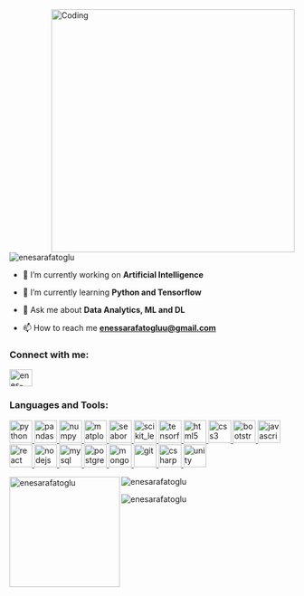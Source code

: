 <img align="right" alt="Coding" width="430" src="https://i.pinimg.com/originals/e4/26/70/e426702edf874b181aced1e2fa5c6cde.gif">

<p align="left"> <img src="https://komarev.com/ghpvc/?username=enesarafatoglu&label=Profile%20views&color=0e75b6&style=flat" alt="enesarafatoglu" /> </p>

- 🔭 I’m currently working on **Artificial Intelligence**

- 🌱 I’m currently learning **Python and Tensorflow**

- 💬 Ask me about **Data Analytics, ML and DL**

- 📫 How to reach me **enessarafatogluu@gmail.com**


<h3 align="left">Connect with me:</h3>
<p align="left">
<a href="https://linkedin.com/in/enes-arafatoğlu-9a9b30231" target="blank"><img align="center" src="https://raw.githubusercontent.com/rahuldkjain/github-profile-readme-generator/master/src/images/icons/Social/linked-in-alt.svg" alt="enes-arafatoğlu-9a9b30231" height="30" width="40" /></a>
</p>

<h3 align="left">Languages and Tools:</h3>
<p align="left"> 
    <a href="https://www.python.org" target="_blank" rel="noreferrer">
        <img src="https://cdn.jsdelivr.net/gh/devicons/devicon@latest/icons/python/python-original.svg" alt="python" width="40" height="40"/>
    </a> 
    <a href="https://pandas.pydata.org" target="_blank" rel="noreferrer">
        <img src="https://cdn.jsdelivr.net/gh/devicons/devicon@latest/icons/pandas/pandas-original.svg" alt="pandas" width="40" height="40"/>
    </a> 
    <a href="https://numpy.org" target="_blank" rel="noreferrer">
        <img src="https://cdn.jsdelivr.net/gh/devicons/devicon@latest/icons/numpy/numpy-original.svg" alt="numpy" width="40" height="40"/>
    </a>
    <a href="https://matplotlib.org" target="_blank" rel="noreferrer">
        <img src="https://cdn.jsdelivr.net/gh/devicons/devicon@latest/icons/matplotlib/matplotlib-original.svg" alt="matplotlib" width="40" height="40"/>
    </a> 
    <a href="https://seaborn.pydata.org" target="_blank" rel="noreferrer">
        <img src="https://seaborn.pydata.org/_images/logo-mark-lightbg.svg" alt="seaborn" width="40" height="40"/>
    </a> 
    <a href="https://scikit-learn.org" target="_blank" rel="noreferrer"> 
        <img src="https://cdn.jsdelivr.net/gh/devicons/devicon@latest/icons/scikitlearn/scikitlearn-original.svg" alt="scikit_learn" width="40" height="40"/>
    </a> 
    <a href="https://www.tensorflow.org" target="_blank" rel="noreferrer">  
        <img src="https://cdn.jsdelivr.net/gh/devicons/devicon@latest/icons/tensorflow/tensorflow-original.svg" alt="tensorflow" width="40" height="40"/>
    </a> 
    <a href="https://www.w3schools.com/html" target="_blank" rel="noreferrer">
        <img src="https://cdn.jsdelivr.net/gh/devicons/devicon@latest/icons/html5/html5-original.svg" alt="html5" width="40" height="40"/>
    </a> 
    <a href="https://www.w3schools.com/css" target="_blank" rel="noreferrer">
        <img src="https://cdn.jsdelivr.net/gh/devicons/devicon@latest/icons/css3/css3-original.svg" alt="css3" width="40" height="40"/>
    </a> 
    <a href="https://getbootstrap.com" target="_blank" rel="noreferrer">
        <img src="https://cdn.jsdelivr.net/gh/devicons/devicon@latest/icons/bootstrap/bootstrap-original.svg" alt="bootstrap" width="40" height="40"/>
    </a> 
    <a href="https://www.w3schools.com/js" target="_blank" rel="noreferrer">
        <img src="https://cdn.jsdelivr.net/gh/devicons/devicon@latest/icons/javascript/javascript-original.svg" alt="javascript" width="40" height="40"/>
    </a> 
    <a href="https://react.dev" target="_blank" rel="noreferrer">
        <img src="https://cdn.jsdelivr.net/gh/devicons/devicon@latest/icons/react/react-original.svg" alt="react" width="40" height="40"/>
    </a> 
    <a href="https://nodejs.org" target="_blank" rel="noreferrer">
        <img src="https://cdn.jsdelivr.net/gh/devicons/devicon@latest/icons/nodejs/nodejs-original-wordmark.svg" alt="nodejs" width="40" height="40"/>
    </a> 
    <a href="https://www.mysql.com" target="_blank" rel="noreferrer">
        <img src="https://cdn.jsdelivr.net/gh/devicons/devicon@latest/icons/mysql/mysql-original-wordmark.svg" alt="mysql" width="40" height="40"/>
    </a> 
    <a href="https://www.postgresql.org" target="_blank" rel="noreferrer">
        <img src="https://cdn.jsdelivr.net/gh/devicons/devicon@latest/icons/postgresql/postgresql-original-wordmark.svg" alt="postgresql" width="40" height="40"/>
    </a> 
    <a href="https://www.mongodb.com" target="_blank" rel="noreferrer">
        <img src="https://cdn.jsdelivr.net/gh/devicons/devicon@latest/icons/mongodb/mongodb-original-wordmark.svg" alt="mongodb" width="40" height="40"/>
    </a> 
    <a href="https://git-scm.com/" target="_blank" rel="noreferrer">
        <img src="https://cdn.jsdelivr.net/gh/devicons/devicon@latest/icons/git/git-original.svg" alt="git" width="40" height="40"/>
    </a>
    <a href="https://www.w3schools.com/cs" target="_blank" rel="noreferrer">
        <img src="https://cdn.jsdelivr.net/gh/devicons/devicon@latest/icons/csharp/csharp-original.svg" alt="csharp" width="40" height="40"/>
    </a> 
    <a href="https://unity.com" target="_blank" rel="noreferrer">
        <img src="https://cdn.jsdelivr.net/gh/devicons/devicon@latest/icons/unity/unity-original.svg" alt="unity" width="40" height="40"/>
    </a> 
</p>


<p>
  <img align="left" src="https://github-readme-stats.vercel.app/api/top-langs?username=enesarafatoglu&show_icons=true&locale=en&layout=compact" alt="enesarafatoglu" height=195 />
</p>

<p>
  <img align="center" src="https://github-readme-stats.vercel.app/api?username=enesarafatoglu&show_icons=true&locale=en" alt="enesarafatoglu" />
</p>

<p>
  <img align="center" src="https://github-readme-streak-stats.herokuapp.com/?user=enesarafatoglu&" alt="enesarafatoglu" />
</p>
